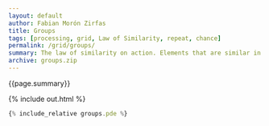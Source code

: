 ```yaml
---
layout: default
author: Fabian Morón Zirfas
title: Groups
tags: [processing, grid, Law of Similarity, repeat, chance]
permalink: /grid/groups/
summary: The law of similarity on action. Elements that are similar in size or shape are seen as a group. Uses nested loops  
archive: groups.zip
---
```


{{page.summary}}


<!-- more -->

{% include out.html %}

```js
{% include_relative groups.pde %}
```



